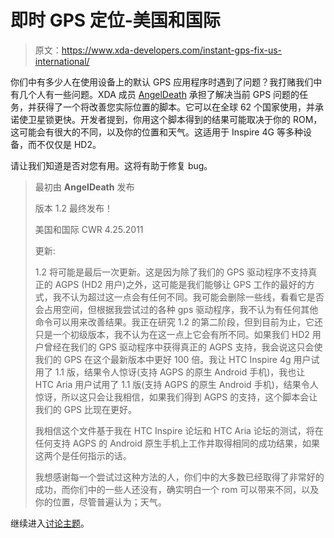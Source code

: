 # 即时 GPS 定位-美国和国际

> 原文：<https://www.xda-developers.com/instant-gps-fix-us-international/>

你们中有多少人在使用设备上的默认 GPS 应用程序时遇到了问题？我打赌我们中有几个人有一些问题。XDA 成员 [AngelDeath](http://forum.xda-developers.com/member.php?u=1766578) 承担了解决当前 GPS 问题的任务，并获得了一个将改善您实际位置的脚本。它可以在全球 62 个国家使用，并承诺使卫星锁更快。开发者提到，你用这个脚本得到的结果可能取决于你的 ROM，这可能会有很大的不同，以及你的位置和天气。这适用于 Inspire 4G 等多种设备，而不仅仅是 HD2。

请让我们知道是否对您有用。这将有助于修复 bug。

> 最初由 **AngelDeath** 发布
> 
> 版本 1.2 最终发布！
> 
> 美国和国际 CWR 4.25.2011
> 
> 更新:
> 
> 1.2 将可能是最后一次更新。这是因为除了我们的 GPS 驱动程序不支持真正的 AGPS (HD2 用户)之外，这可能是我们能够让 GPS 工作的最好的方式，我不认为超过这一点会有任何不同。我可能会删除一些线，看看它是否会占用空间，但根据我尝试过的各种 gps 驱动程序，我不认为有任何其他命令可以用来改善结果。我正在研究 1.2 的第二阶段，但到目前为止，它还只是一个初级版本，我不认为在这一点上它会有所不同。如果我们 HD2 用户曾经在我们的 GPS 驱动程序中获得真正的 AGPS 支持，我会说这只会使我们的 GPS 在这个最新版本中更好 100 倍。我让 HTC Inspire 4g 用户试用了 1.1 版，结果令人惊讶(支持 AGPS 的原生 Android 手机)，我也让 HTC Aria 用户试用了 1.1 版(支持 AGPS 的原生 Android 手机)，结果令人惊讶，所以这只会让我相信，如果我们得到 AGPS 的支持，这个脚本会让我们的 GPS 比现在更好。
> 
> 我相信这个文件基于我在 HTC Inspire 论坛和 HTC Aria 论坛的测试，将在任何支持 AGPS 的 Android 原生手机上工作并取得相同的成功结果，如果这两个是任何指示的话。
> 
> 我想感谢每一个尝试过这种方法的人，你们中的大多数已经取得了非常好的成功，而你们中的一些人还没有，确实明白一个 rom 可以带来不同，以及你的位置，尽管普遍认为；天气。

继续进入[讨论主题](http://forum.xda-developers.com/showthread.php?t=953630)。